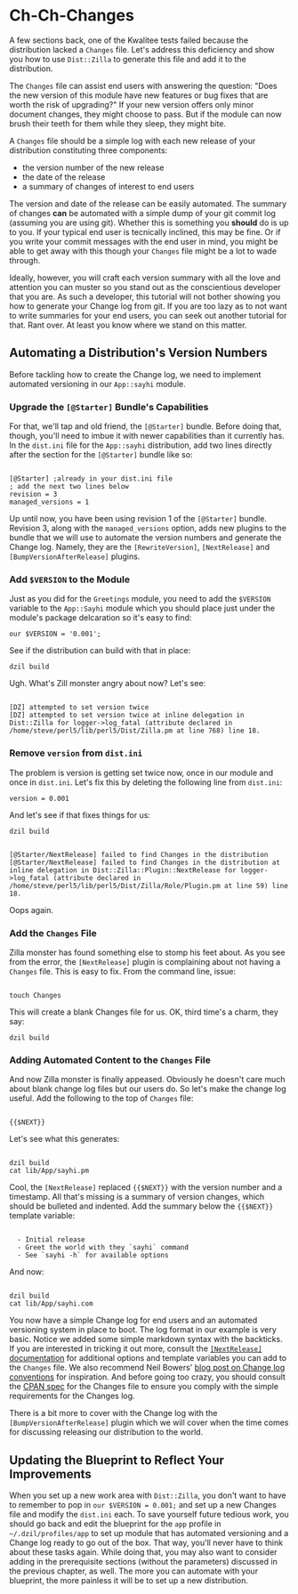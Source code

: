 # Ch-Ch-Changes

A few sections back, one of the Kwalitee tests failed because the distribution
lacked a `Changes` file. Let's address this deficiency and show you how to use
`Dist::Zilla` to generate this file and add it to the distribution.

The `Changes` file can assist end users with answering the question: "Does the
new version of this module have new features or bug fixes that are worth the
risk of upgrading?" If your new version offers only minor document changes, they
might choose to pass. But if the module can now brush their teeth for them while
they sleep, they might bite.

A `Changes` file should be a simple log with each new release of your
distribution constituting three components:

* the version number of the new release
* the date of the release
* a summary of changes of interest to end users

The version and date of the release can be easily automated. The summary of
changes **can** be automated with a simple dump of your git commit log (assuming
you are using git). Whether this is something you **should** do is up to you. If
your typical end user is tecnically inclined, this may be fine. Or if you write
your commit messages with the end user in mind, you might be able to get away
with this though your `Changes` file might be a lot to wade through.

Ideally, however, you will craft each version summary with all the love and
attention you can muster so you stand out as the conscientious developer
that you are. As such a developer, this tutorial will not bother showing you how
to generate your Change log from git. If you are too lazy as to not want
to write summaries for your end users, you can seek out another tutorial for
that. Rant over. At least you know where we stand on this matter.

## Automating a Distribution's Version Numbers

Before tackling how to create the Change log, we need to implement automated
versioning in our `App::sayhi` module.

### Upgrade the `[@Starter]` Bundle's Capabilities

For that, we'll tap and old friend, the `[@Starter]` bundle. Before doing that,
though, you'll need to imbue it with newer capabilities than it currently has.
In the `dist.ini` file for the `App::sayhi` distribution, add two lines directly
after the section for the `[@Starter]` bundle like so:

```

[@Starter] ;already in your dist.ini file
; add the next two lines below
revision = 3
managed_versions = 1

```

Up until now, you have been using revision 1 of the `[@Starter]` bundle.
Revision 3, along with the `managed_versions` option, adds new plugins to the
bundle that we will use to automate the version numbers and generate the Change
log. Namely, they are the `[RewriteVersion]`, `[NextRelease]` and
`[BumpVersionAfterRelease]` plugins.

### Add `$VERSION` to the Module

Just as you did for the `Greetings` module, you need to add the `$VERSION`
variable to the `App::Sayhi` module which you should place just under the
module's package delcaration so it's easy to find:

`our $VERSION = '0.001';`

See if the distribution can build with that in place:

`dzil build`

Ugh. What's Zill monster angry about now? Let's see:

```

[DZ] attempted to set version twice
[DZ] attempted to set version twice at inline delegation in Dist::Zilla for logger->log_fatal (attribute declared in /home/steve/perl5/lib/perl5/Dist/Zilla.pm at line 768) line 18.

```

### Remove `version` from `dist.ini`

The problem is version is getting set twice now, once in our module and once in
`dist.ini`. Let's fix this by deleting the following line from `dist.ini`:

`version = 0.001`

And let's see if that fixes things for us:

`dzil build`

```

[@Starter/NextRelease] failed to find Changes in the distribution
[@Starter/NextRelease] failed to find Changes in the distribution at inline delegation in Dist::Zilla::Plugin::NextRelease for logger->log_fatal (attribute declared in /home/steve/perl5/lib/perl5/Dist/Zilla/Role/Plugin.pm at line 59) line 18.

```

Oops again.

### Add the `Changes` File

Zilla monster has found something else to stomp his feet about. As you see from
the error, the `[NextRelease]` plugin is complaining about not having a
`Changes` file. This is easy to fix. From the command line, issue:

```

touch Changes

```

This will create a blank Changes file for us. OK, third time's a charm, they say:

`dzil build`

### Adding Automated Content to the `Changes` File

And now Zilla monster is finally appeased. Obviously he doesn't care much about
blank change log files but our users do. So let's make the change log useful.
Add the following to the top of `Changes` file:

```

{{$NEXT}}

```

Let's see what this generates:

```

dzil build
cat lib/App/sayhi.pm

```

Cool, the `[NextRelease]` replaced `{{$NEXT}}` with the version number and a
timestamp. All that's missing is a summary of version changes, which should be
bulleted and indented. Add the summary below the `{{$NEXT}}` template
variable:

```

  - Initial release
  - Greet the world with they `sayhi` command
  - See `sayhi -h` for available options

```

And now:

```

dzil build
cat lib/App/sayhi.com

```

You now have a simple Change log for end users and an automated versioning
system in place to boot. The log format in our example is very basic. Notice we
added some simple markdown syntax with the backticks. If you are interested in
tricking it out more, consult the [`[NextRelease]`
documentation](https://metacpan.org/pod/Dist::Zilla::Plugin::NextRelease) for
additional options and template variables you can add to the `Changes` file. We
also recommend Neil Bowers' [blog post on Change log
conventions](http://blogs.perl.org/users/neilb/2013/09/a-convention-for-changes-files.html)
for inspiration. And before going too crazy, you should consult the [CPAN
spec](https://metacpan.org/pod/CPAN::Changes::Spec) for the Changes file
to ensure you comply with the simple requirements for the Changes log.

There is a bit more to cover with the Change log with the
`[BumpVersionAfterRelease]` plugin which we will cover when the time comes for
discussing releasing our distribution to the world.

## Updating the Blueprint to Reflect Your Improvements

When you set up a new work area with `Dist::Zilla`, you don't want to have to
remember to pop in `our $VERSION = 0.001;` and set up a new Changes file and
modify the `dist.ini` each. To save yourself future tedious work, you should go
back and edit the blueprint for the `app` profile in `~/.dzil/profiles/app` to
set up module that has automated versioning and a Change log ready to go out of
the box. That way, you'll never have to think about these tasks again. While
doing that, you may also want to consider adding in the prerequisite sections
(without the parameters) discussed in the previous chapter, as well. The more
you can automate with your blueprint, the more painless it will be to set up a
new distribution.
